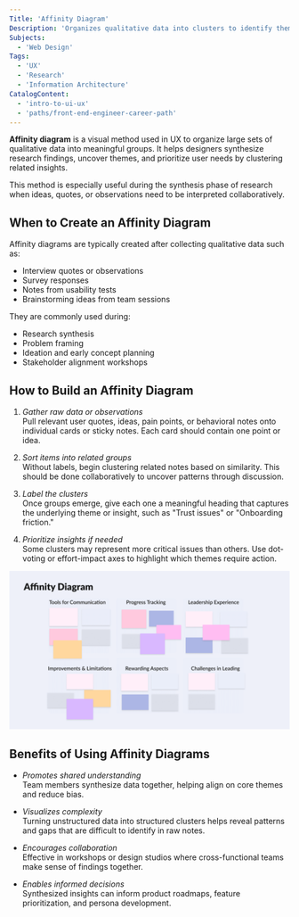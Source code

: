 ```yaml
---
Title: 'Affinity Diagram'
Description: 'Organizes qualitative data into clusters to identify themes and insights.'
Subjects:
  - 'Web Design'
Tags:
  - 'UX'
  - 'Research'
  - 'Information Architecture'
CatalogContent:
  - 'intro-to-ui-ux'
  - 'paths/front-end-engineer-career-path'
---
```


**Affinity diagram** is a visual method used in UX to organize large sets of qualitative data into meaningful groups. It helps designers synthesize research findings, uncover themes, and prioritize user needs by clustering related insights.

This method is especially useful during the synthesis phase of research when ideas, quotes, or observations need to be interpreted collaboratively.

## When to Create an Affinity Diagram

Affinity diagrams are typically created after collecting qualitative data such as:

- Interview quotes or observations
- Survey responses
- Notes from usability tests
- Brainstorming ideas from team sessions

They are commonly used during:

- Research synthesis
- Problem framing
- Ideation and early concept planning
- Stakeholder alignment workshops

## How to Build an Affinity Diagram

1. _Gather raw data or observations_  
   Pull relevant user quotes, ideas, pain points, or behavioral notes onto individual cards or sticky notes. Each card should contain one point or idea.

2. _Sort items into related groups_  
   Without labels, begin clustering related notes based on similarity. This should be done collaboratively to uncover patterns through discussion.

3. _Label the clusters_  
   Once groups emerge, give each one a meaningful heading that captures the underlying theme or insight, such as "Trust issues" or "Onboarding friction."

4. _Prioritize insights if needed_  
   Some clusters may represent more critical issues than others. Use dot-voting or effort-impact axes to highlight which themes require action.

![Diagram illustrating an affinity diagram with grouped sticky notes representing themes. Categories include: Tools for Communication, Progress Tracking, Leadership Experience, Improvements & Limitations, Rewarding Aspects, and Challenges in Leading. Each category contains several coloured sticky notes to represent related ideas.](https://raw.githubusercontent.com/Codecademy/docs/main/media/affinity-diagram-pl-img.png)

## Benefits of Using Affinity Diagrams

- _Promotes shared understanding_  
  Team members synthesize data together, helping align on core themes and reduce bias.

- _Visualizes complexity_  
  Turning unstructured data into structured clusters helps reveal patterns and gaps that are difficult to identify in raw notes.

- _Encourages collaboration_  
  Effective in workshops or design studios where cross-functional teams make sense of findings together.

- _Enables informed decisions_  
  Synthesized insights can inform product roadmaps, feature prioritization, and persona development.
